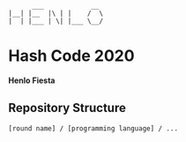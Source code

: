```
      ___            __  
|__| |__  |\ | |    /  \ 
|  | |___ | \| |___ \__/ 

```

# Hash Code 2020
**Henlo Fiesta**

## Repository Structure
`[round name] / [programming language] / ...`
